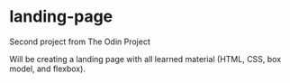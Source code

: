 # landing-page

Second project from The Odin Project

Will be creating a landing page with all learned material (HTML, CSS, box model, and flexbox).
